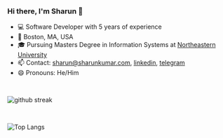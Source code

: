 ### Hi there, I'm Sharun 👋

- 💻 Software Developer with 5 years of experience
- 📌 Boston, MA, USA
- 🎓 Pursuing Masters Degree in Information Systems at [Northeastern University](https://www.northeastern.edu/)
- 📫 Contact: sharun@sharunkumar.com, [linkedin](https://www.linkedin.com/in/sharun-kumar-ks/), [telegram](https://t.me/sharunkumar)
- 😄 Pronouns: He/Him

<br>

<!-- <div align="center"> -->

![github streak](https://github-readme-streak-stats.herokuapp.com/?user=sharunkumar&stroke=C5C5C5&background=000000&ring=599659&fire=599659&currStreakNum=C5C5C5&currStreakLabel=599659&sideNums=C5C5C5&sideLabels=599659&dates=ffffff&hide_border=true)

<br>

![Top Langs](https://github-readme-stats-git-masterrstaa-rickstaa.vercel.app/api/top-langs/?username=sharunkumar&langs_count=10&layout=compact&theme=react&hide_border=true&bg_color=000000&title_color=599659&hide=CSS)

<!-- </div> -->



<!--
**sharunkumar/sharunkumar** is a ✨ _special_ ✨ repository because its `README.md` (this file) appears on your GitHub profile.

Here are some ideas to get you started:

- 🔭 I’m currently working on ...
- 🌱 I’m currently learning ...
- 👯 I’m looking to collaborate on ...
- 🤔 I’m looking for help with ...
- 💬 Ask me about ...
- 📫 How to reach me: ...
- 😄 Pronouns: ...
- ⚡ Fun fact: ...
-->
